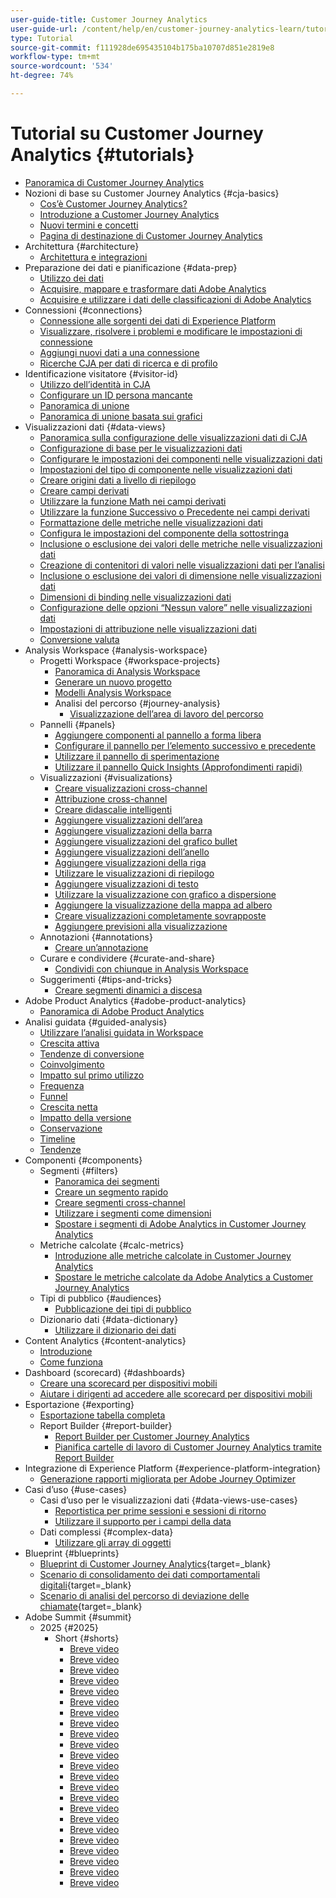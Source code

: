 ```yaml
---
user-guide-title: Customer Journey Analytics
user-guide-url: /content/help/en/customer-journey-analytics-learn/tutorials/overview.html
type: Tutorial
source-git-commit: f111928de695435104b175ba10707d851e2819e8
workflow-type: tm+mt
source-wordcount: '534'
ht-degree: 74%

---
```



# Tutorial su Customer Journey Analytics {#tutorials}

+ [Panoramica di Customer Journey Analytics](overview.md)
+ Nozioni di base su Customer Journey Analytics {#cja-basics}
   + [Cos’è Customer Journey Analytics?](cja-basics/what-is-customer-journey-analytics.md)
   + [Introduzione a Customer Journey Analytics](cja-basics/understanding-customer-journey-analytics.md)
   + [Nuovi termini e concetti](cja-basics/new-terms-and-concepts-in-cja.md)
   + [Pagina di destinazione di Customer Journey Analytics](cja-basics/customer-journey-analytics-landing-page.md)
+ Architettura {#architecture}
   + [Architettura e integrazioni](architecture/architecture-and-integrations-of-cja.md)
+ Preparazione dei dati e pianificazione {#data-prep}
   + [Utilizzo dei dati](data-prep/working-with-data-in-cja.md)
   + [Acquisire, mappare e trasformare dati Adobe Analytics](data-prep/ingest-map-and-transform-adobe-analytics-data.md)
   + [Acquisire e utilizzare i dati delle classificazioni di Adobe Analytics](data-prep/ingest-and-use-analytics-classifications.md)
+ Connessioni {#connections}
   + [Connessione alle sorgenti dei dati di Experience Platform](connections/connecting-customer-journey-analytics-to-data-sources-in-platform.md)
   + [Visualizzare, risolvere i problemi e modificare le impostazioni di connessione](connections/connections-details-experience-in-cja.md)
   + [Aggiungi nuovi dati a una connessione](connections/add-past-data-to-an-existing-connection-in-cja.md)
   + [Ricerche CJA per dati di ricerca e di profilo](connections/cja-lookup-data.md)
+ Identificazione visitatore {#visitor-id}
   + [Utilizzo dell’identità in CJA](visitor-id/understanding-how-customer-journey-analytics-uses-identity.md)
   + [Configurare un ID persona mancante](visitor-id/configure-missing-person-id.md)
   + [Panoramica di unione](visitor-id/overview-of-stitching.md)
   + [Panoramica di unione basata sui grafici](visitor-id/graph-based-stitching-overview.md)
+ Visualizzazioni dati {#data-views}
   + [Panoramica sulla configurazione delle visualizzazioni dati di CJA](data-views/overview-of-configuring-data-views-for-cja.md)
   + [Configurazione di base per le visualizzazioni dati](data-views/basic-configuration-for-data-views.md)
   + [Configurare le impostazioni dei componenti nelle visualizzazioni dati](data-views/configuring-component-settings-in-data-views.md)
   + [Impostazioni del tipo di componente nelle visualizzazioni dati](data-views/component-type-settings-in-data-views.md)
   + [Creare origini dati a livello di riepilogo](data-views/create-summary-level-data-sources.md)
   + [Creare campi derivati](data-views/derived-fields-in-cja.md)
   + [Utilizzare la funzione Math nei campi derivati](data-views/use-the-math-function-in-derived-fields.md)
   + [Utilizzare la funzione Successivo o Precedente nei campi derivati](data-views/use-the-next-previous-function-in-derived-fields.md)
   + [Formattazione delle metriche nelle visualizzazioni dati](data-views/formatting-metrics-in-data-views.md)
   + [Configura le impostazioni del componente della sottostringa](data-views/configure-substring-component-settings.md)
   + [Inclusione o esclusione dei valori delle metriche nelle visualizzazioni dati](data-views/include-or-exclude-metric-values-in-data-views.md)
   + [Creazione di contenitori di valori nelle visualizzazioni dati per l’analisi](data-views/creating-value-buckets-in-data-views-for-analysis.md)
   + [Inclusione o esclusione dei valori di dimensione nelle visualizzazioni dati](data-views/include-or-exclude-dimension-values-in-data-views.md)
   + [Dimensioni di binding nelle visualizzazioni dati](data-views/binding-dimensions-in-data-views.md)
   + [Configurazione delle opzioni “Nessun valore” nelle visualizzazioni dati](data-views/configure-no-value-options-in-data-views.md)
   + [Impostazioni di attribuzione nelle visualizzazioni dati](data-views/attribution-settings-in-data-views.md)
   + [Conversione valuta](data-views/currency-conversion.md)
+ Analysis Workspace {#analysis-workspace}
   + Progetti Workspace {#workspace-projects}
      + [Panoramica di Analysis Workspace](analysis-workspace/workspace-projects/analysis-workspace-overview.md)
      + [Generare un nuovo progetto](analysis-workspace/workspace-projects/build-a-new-project.md)
      + [Modelli Analysis Workspace](analysis-workspace/workspace-projects/analysis-workspace-templates.md)
      + Analisi del percorso {#journey-analysis}
         + [Visualizzazione dell’area di lavoro del percorso](analysis-workspace/workspace-projects/journey-analysis/journey-canvas-viz.md)
   + Pannelli {#panels}
      + [Aggiungere componenti al pannello a forma libera](analysis-workspace/panels/add-components-to-the-freeform-panel.md)
      + [Configurare il pannello per l’elemento successivo e precedente](analysis-workspace/panels/configure-next-previous-item-panel.md)
      + [Utilizzare il pannello di sperimentazione](analysis-workspace/panels/use-the-experimentation-panel.md)
      + [Utilizzare il pannello Quick Insights (Approfondimenti rapidi)](analysis-workspace/panels/use-the-quick-insights-panel.md)
   + Visualizzazioni {#visualizations}
      + [Creare visualizzazioni cross-channel](analysis-workspace/visualizations/creating-cross-channel-visualizations-in-customer-journey-analytics.md)
      + [Attribuzione cross-channel](analysis-workspace/visualizations/cross-channel-attribution-in-customer-journey-analytics.md)
      + [Creare didascalie intelligenti](analysis-workspace/visualizations/intelligent-captions.md)
      + [Aggiungere visualizzazioni dell’area](analysis-workspace/visualizations/add-area-visualizations.md)
      + [Aggiungere visualizzazioni della barra](analysis-workspace/visualizations/add-bar-visualizations.md)
      + [Aggiungere visualizzazioni del grafico bullet](analysis-workspace/visualizations/add-bullet-graph-visualizations.md)
      + [Aggiungere visualizzazioni dell’anello](analysis-workspace/visualizations/add-donut-visualizations.md)
      + [Aggiungere visualizzazioni della riga](analysis-workspace/visualizations/add-line-visualizations.md)
      + [Utilizzare le visualizzazioni di riepilogo](analysis-workspace/visualizations/use-summary-visualizations.md)
      + [Aggiungere visualizzazioni di testo](analysis-workspace/visualizations/add-text-visualizations.md)
      + [Utilizzare la visualizzazione con grafico a dispersione](analysis-workspace/visualizations/use-scatterplot-visualizations.md)
      + [Aggiungere la visualizzazione della mappa ad albero](analysis-workspace/visualizations/add-treemap-visualizations.md)
      + [Creare visualizzazioni completamente sovrapposte](analysis-workspace/visualizations/create-stacked-visualizations.md)
      + [Aggiungere previsioni alla visualizzazione](analysis-workspace/visualizations/forecasting.md)
   + Annotazioni {#annotations}
      + [Creare un’annotazione](analysis-workspace/annotations/create-an-annotation.md)
   + Curare e condividere {#curate-and-share}
      + [Condividi con chiunque in Analysis Workspace](analysis-workspace/curate-and-share/share-with-anyone-in-analysis-workspace.md)
   + Suggerimenti {#tips-and-tricks}
      + [Creare segmenti dinamici a discesa](analysis-workspace/tips-and-tricks/dynamic-drop-downs.md)
+ Adobe Product Analytics {#adobe-product-analytics}
   + [Panoramica di Adobe Product Analytics](adobe-product-analytics/adobe-product-analytics-overview.md)
+ Analisi guidata {#guided-analysis}
   + [Utilizzare l’analisi guidata in Workspace](guided-analysis/guided-analysis-in-workspace.md)
   + [Crescita attiva](guided-analysis/active-growth.md)
   + [Tendenze di conversione](guided-analysis/conversion-trends.md)
   + [Coinvolgimento](guided-analysis/engagement.md)
   + [Impatto sul primo utilizzo](guided-analysis/first-use-impact.md)
   + [Frequenza](guided-analysis/frequency.md)
   + [Funnel](guided-analysis/funnel.md)
   + [Crescita netta](guided-analysis/net-growth.md)
   + [Impatto della versione](guided-analysis/release-impact.md)
   + [Conservazione](guided-analysis/retention.md)
   + [Timeline](guided-analysis/timeline.md)
   + [Tendenze](guided-analysis/trends.md)
+ Componenti {#components}
   + Segmenti {#filters}
      + [Panoramica dei segmenti](components/filters/introduction-to-filters-in-cja.md)
      + [Creare un segmento rapido](components/filters/create-a-quick-filter.md)
      + [Creare segmenti cross-channel](components/filters/creating-cross-channel-filters-in-customer-journey-analytics.md)
      + [Utilizzare i segmenti come dimensioni](components/filters/use-filters-as-dimensions.md)
      + [Spostare i segmenti di Adobe Analytics in Customer Journey Analytics](components/filters/moving-adobe-analytics-segments-to-customer-journey-analytics.md)
   + Metriche calcolate {#calc-metrics}
      + [Introduzione alle metriche calcolate in Customer Journey Analytics](components/calc-metrics/introduction-to-calculated-metrics-in-customer-journey-analytics.md)
      + [Spostare le metriche calcolate da Adobe Analytics a Customer Journey Analytics](components/calc-metrics/moving-your-calculated-metrics-from-adobe-analytics-to-customer-journey-analytics.md)
   + Tipi di pubblico {#audiences}
      + [Pubblicazione dei tipi di pubblico](components/audiences/audience-publishing-for-cja.md)
   + Dizionario dati {#data-dictionary}
      + [Utilizzare il dizionario dei dati](components/data-dictionary/use-data-dictionary.md)
+ Content Analytics {#content-analytics}
   + [Introduzione](content-analytics/introduction-to-content-analytics.md)
   + [Come funziona](content-analytics/how-it-works.md)
+ Dashboard (scorecard) {#dashboards}
   + [Creare una scorecard per dispositivi mobili](dashboards/create-a-mobile-scorecard.md)
   + [Aiutare i dirigenti ad accedere alle scorecard per dispositivi mobili](dashboards/assist-executives-to-access-mobile-scorecards.md)
+ Esportazione {#exporting}
   + [Esportazione tabella completa](exporting/full-table-export.md)
   + Report Builder {#report-builder}
      + [Report Builder per Customer Journey Analytics](exporting/report-builder/report-builder-for-customer-journey-analytics.md)
      + [Pianifica cartelle di lavoro di Customer Journey Analytics tramite Report Builder](exporting/report-builder/schedule-cja-workbooks-using-report-builder.md)
+ Integrazione di Experience Platform {#experience-platform-integration}
   + [Generazione rapporti migliorata per Adobe Journey Optimizer](experience-platform-integration/enhanced-reporting-for-adobe-journey-optimizer.md)
+ Casi d’uso {#use-cases}
   + Casi d’uso per le visualizzazioni dati {#data-views-use-cases}
      + [Reportistica per prime sessioni e sessioni di ritorno](use-cases/data-views-use-cases/first-time-and-returning-sessions.md)
      + [Utilizzare il supporto per i campi della data](use-cases/data-views-use-cases/leverage-date-field-support.md)
   + Dati complessi {#complex-data}
      + [Utilizzare gli array di oggetti](use-cases/complex-data/object-arrays-in-cja.md)
+ Blueprint {#blueprints}
   + [Blueprint di Customer Journey Analytics](https://experienceleague.adobe.com/en/docs/blueprints-learn/architecture/customer-journey-analytics/overview){target=_blank}
   + [Scenario di consolidamento dei dati comportamentali digitali](https://experienceleague.adobe.com/it/docs/analytics-platform/using/cja-usecases/cross-channel/cross-channel){target=_blank}
   + [Scenario di analisi del percorso di deviazione delle chiamate](https://experienceleague.adobe.com/en/docs/analytics-platform/using/cja-usecases/cross-channel/call-center){target=_blank}
+ Adobe Summit {#summit}
   + 2025 {#2025}
      + Short {#shorts}
         + [Breve video](./summit/2025/shorts/algorithmic-attribution-a-game-changer-for-marketers.md)
         + [Breve video](./summit/2025/shorts/analytics-easy-mode-simplifying-workspace-for-all-users.md)
         + [Breve video](./summit/2025/shorts/anomaly-detection-in-customer-journey-analytics.md)
         + [Breve video](./summit/2025/shorts/audience-agent-proactive-audience-health-monitoring.md)
         + [Breve video](./summit/2025/shorts/best-practices-for-implementing-customer-journey-analytics.md)
         + [Breve video](./summit/2025/shorts/breaking-data-limits-with-summary-data-sources.md)
         + [Breve video](./summit/2025/shorts/content-analytics-ai-powered-insights-for-creative-assets.md)
         + [Breve video](./summit/2025/shorts/data-as-a-product-planning-your-cja-implementation.md)
         + [Breve video](./summit/2025/shorts/data-insights-agent-empowering-self-service-analytics.md)
         + [Breve video](./summit/2025/shorts/derived-fields-user-state-change-metrics.md)
         + [Breve video](./summit/2025/shorts/gamifying-workspace-unlock-achievements-in-customer-journey-analytics.md)
         + [Breve video](./summit/2025/shorts/graph-based-stitching-for-customer-journey-analytics.md)
         + [Breve video](./summit/2025/shorts/how-ai-assistant-transforms-data-insights-in-adobe-experience-platform.md)
         + [Breve video](./summit/2025/shorts/how-genai-enhances-customer-journey-analytics.md)
         + [Breve video](./summit/2025/shorts/identity-stitching-in-customer-journey-analytics.md)
         + [Breve video](./summit/2025/shorts/implementation-best-practices-for-customer-journey-analytics.md)
         + [Breve video](./summit/2025/shorts/in-line-derived-fields-real-time-data-transformation-in-cja.md)
         + [Breve video](./summit/2025/shorts/introducing-adobe-s-agent-orchestrator-the-next-era-of-genai-innovation.md)
         + [Breve video](./summit/2025/shorts/journey-canvas-visualizing-complex-funnels.md)
         + [Breve video](./summit/2025/shorts/run-and-operate-strategies-for-scaling-adobe-implementations.md)
         + [Breve video](./summit/2025/shorts/the-strategic-imperative-of-customer-analytics.md)
         + [Breve video](./summit/2025/shorts/three-types-of-cja-implementation-projects.md)
         + [Breve video](./summit/2025/shorts/understanding-customer-journey-analytics-as-your-dream-home.md)